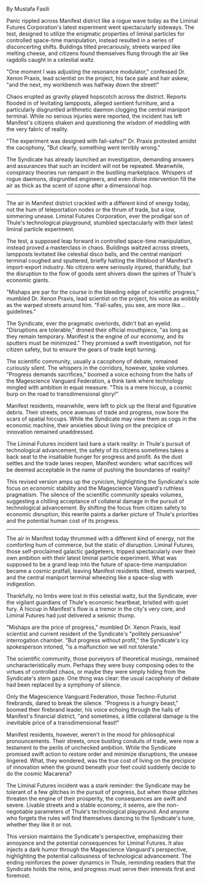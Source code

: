 By Mustafa Fasili

Panic rippled across Manifest district like a rogue wave today as the Liminal Futures Corporation's latest experiment went spectacularly sideways. The test, designed to utilize the enigmatic properties of liminal particles for controlled space-time manipulation, instead resulted in a series of disconcerting shifts. Buildings tilted precariously, streets warped like melting cheese, and citizens found themselves flung through the air like ragdolls caught in a celestial waltz.

"One moment I was adjusting the resonance modulator," confessed Dr. Xenon Praxis, lead scientist on the project, his face pale and hair askew, "and the next, my workbench was halfway down the street!"

Chaos erupted as gravity played hopscotch across the district. Reports flooded in of levitating lampposts, alleged sentient furniture, and a particularly disgruntled arithmetic daemon clogging the central maniport terminal. While no serious injuries were reported, the incident has left Manifest's citizens shaken and questioning the wisdom of meddling with the very fabric of reality.

"The experiment was designed with fail-safes!" Dr. Praxis protested amidst the cacophony, "But clearly, something went terribly wrong."

The Syndicate has already launched an investigation, demanding answers and assurances that such an incident will not be repeated. Meanwhile, conspiracy theories run rampant in the bustling marketplace. Whispers of rogue daemons, disgruntled engineers, and even divine intervention fill the air as thick as the scent of ozone after a dimensional hop.


----
The air in Manifest district crackled with a different kind of energy today, not the hum of teleportation nodes or the thrum of trade, but a low, simmering unease. Liminal Futures Corporation, ever the prodigal son of Thule's technological playground, stumbled spectacularly with their latest liminal particle experiment.

The test, a supposed leap forward in controlled space-time manipulation, instead proved a masterclass in chaos. Buildings waltzed across streets, lampposts levitated like celestial disco balls, and the central maniport terminal coughed and sputtered, briefly halting the lifeblood of Manifest's import-export industry. No citizens were seriously injured, thankfully, but the disruption to the flow of goods sent shivers down the spines of Thule's economic giants.

"Mishaps are par for the course in the bleeding edge of scientific progress," mumbled Dr. Xenon Praxis, lead scientist on the project, his voice as wobbly as the warped streets around him. "Fail-safes, you see, are more like... guidelines."

The Syndicate, ever the pragmatic overlords, didn't bat an eyelid. "Disruptions are tolerable," droned their official mouthpiece, "as long as they remain temporary. Manifest is the engine of our economy, and its sputters must be minimized." They promised a swift investigation, not for citizen safety, but to ensure the gears of trade kept turning.

The scientific community, usually a cacophony of debate, remained curiously silent. The whispers in the corridors, however, spoke volumes. "Progress demands sacrifices," boomed a voice echoing from the halls of the Magescience Vanguard Federation, a think tank where technology mingled with ambition in equal measure. "This is a mere hiccup, a cosmic burp on the road to transdimensional glory!"

Manifest residents, meanwhile, were left to pick up the literal and figurative debris. Their streets, once avenues of trade and progress, now bore the scars of spatial hiccups. While the Syndicate may view them as cogs in the economic machine, their anxieties about living on the precipice of innovation remained unaddressed.

The Liminal Futures incident laid bare a stark reality: in Thule's pursuit of technological advancement, the safety of its citizens sometimes takes a back seat to the insatiable hunger for progress and profit. As the dust settles and the trade lanes reopen, Manifest wonders: what sacrifices will be deemed acceptable in the name of pushing the boundaries of reality?

This revised version amps up the cynicism, highlighting the Syndicate's sole focus on economic stability and the Magescience Vanguard's ruthless pragmatism. The silence of the scientific community speaks volumes, suggesting a chilling acceptance of collateral damage in the pursuit of technological advancement. By shifting the focus from citizen safety to economic disruption, this rewrite paints a darker picture of Thule's priorities and the potential human cost of its progress.


----
The air in Manifest today thrummed with a different kind of energy, not the comforting hum of commerce, but the static of disruption. Liminal Futures, those self-proclaimed galactic gadgeteers, tripped spectacularly over their own ambition with their latest liminal particle experiment. What was supposed to be a grand leap into the future of space-time manipulation became a cosmic pratfall, leaving Manifest residents tilted, streets warped, and the central maniport terminal wheezing like a space-slug with indigestion.

Thankfully, no limbs were lost in this celestial waltz, but the Syndicate, ever the vigilant guardians of Thule's economic heartbeat, bristled with quiet fury. A hiccup in Manifest's flow is a tremor in the city's very core, and Liminal Futures had just delivered a seismic thump.

"Mishaps are the price of progress," mumbled Dr. Xenon Praxis, lead scientist and current resident of the Syndicate's "politely persuasive" interrogation chamber. "But progress without profit," the Syndicate's icy spokesperson intoned, "is a malfunction we will not tolerate."

The scientific community, those purveyors of theoretical musings, remained uncharacteristically mum. Perhaps they were busy composing odes to the virtues of controlled chaos, or maybe they were simply hiding from the Syndicate's stern gaze. One thing was clear: the usual cacophony of debate had been replaced by a symphony of silence.

Only the Magescience Vanguard Federation, those Techno-Futurist firebrands, dared to break the silence. "Progress is a hungry beast," boomed their firebrand leader, his voice echoing through the halls of Manifest's financial district, "and sometimes, a little collateral damage is the inevitable price of a transdimensional feast!"

Manifest residents, however, weren't in the mood for philosophical pronouncements. Their streets, once bustling conduits of trade, were now a testament to the perils of unchecked ambition. While the Syndicate promised swift action to restore order and minimize disruptions, the unease lingered. What, they wondered, was the true cost of living on the precipice of innovation when the ground beneath your feet could suddenly decide to do the cosmic Macarena?

The Liminal Futures incident was a stark reminder: the Syndicate may be tolerant of a few glitches in the pursuit of progress, but when those glitches threaten the engine of their prosperity, the consequences are swift and severe. Livable streets and a stable economy, it seems, are the non-negotiable parameters of Thule's technological playground. And anyone who forgets the rules will find themselves dancing to the Syndicate's tune, whether they like it or not.

This version maintains the Syndicate's perspective, emphasizing their annoyance and the potential consequences for Liminal Futures. It also injects a dark humor through the Magescience Vanguard's perspective, highlighting the potential callousness of technological advancement. The ending reinforces the power dynamics in Thule, reminding readers that the Syndicate holds the reins, and progress must serve their interests first and foremost.